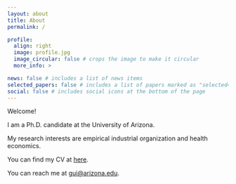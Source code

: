 ```yaml
---
layout: about
title: About
permalink: /

profile:
  align: right
  image: profile.jpg
  image_circular: false # crops the image to make it circular
  more_info: >

news: false # includes a list of news items
selected_papers: false # includes a list of papers marked as "selected={true}"
social: false # includes social icons at the bottom of the page
---
```


Welcome!

I am a Ph.D. candidate at the University of Arizona.

My research interests are empirical industrial organization and health economics.

You can find my CV at <a href='cv/'>here</a>.


You can reach me at [gui@arizona.edu](gui@arizona.edu).


